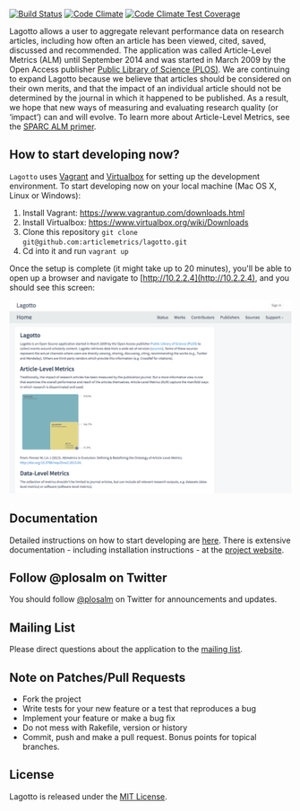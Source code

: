 [![Build Status](https://travis-ci.org/articlemetrics/lagotto.png?branch=master)](https://travis-ci.org/articlemetrics/lagotto)
[![Code Climate](https://codeclimate.com/github/articlemetrics/lagotto.png)](https://codeclimate.com/github/articlemetrics/lagotto)
[![Code Climate Test Coverage](https://codeclimate.com/github/articlemetrics/lagotto/coverage.png)](https://codeclimate.com/github/articlemetrics/lagotto)

Lagotto allows a user to aggregate relevant performance data on research articles, including how often an article has been viewed, cited, saved, discussed and recommended. The application was called Article-Level Metrics (ALM) until September 2014 and was started in March 2009 by the Open Access publisher [Public Library of Science (PLOS)](http://www.plos.org/). We are continuing to expand Lagotto because we believe that articles should be considered on their own merits, and that the impact of an individual article should not be determined by the journal in which it happened to be published. As a result, we hope that new ways of measuring and evaluating research quality (or ‘impact’) can and will evolve. To learn more about Article-Level Metrics, see the [SPARC ALM primer](http://www.sparc.arl.org/resource/sparc-article-level-metrics-primer).

## How to start developing now?

`Lagotto` uses [Vagrant](https://www.vagrantup.com/) and [Virtualbox](https://www.virtualbox.org/) for setting up the development environment. To start developing now on your local machine (Mac OS X, Linux or Windows):

1. Install Vagrant: https://www.vagrantup.com/downloads.html
1. Install Virtualbox: https://www.virtualbox.org/wiki/Downloads
2. Clone this repository `git clone git@github.com:articlemetrics/lagotto.git`
3. Cd into it and run `vagrant up`

Once the setup is complete (it might take up to 20 minutes), you'll be able to open up a browser and navigate to [http://10.2.2.4](http://10.2.2.4), and you should see this screen:

![Lagotto screenshot](https://github.com/articlemetrics/lagotto/blob/master/public/images/start.png)

## Documentation

Detailed instructions on how to start developing are [here](https://github.com/articlemetrics/lagotto/blob/master/docs/installation.md). There is extensive documentation - including installation instructions - at the [project website](http://articlemetrics.github.io).

## Follow @plosalm on Twitter
You should follow [@plosalm][follow] on Twitter for announcements and updates.

[follow]: https://twitter.com/plosalm

## Mailing List
Please direct questions about the application to the [mailing list].

[mailing list]: https://groups.google.com/group/plos-api-developers

## Note on Patches/Pull Requests

* Fork the project
* Write tests for your new feature or a test that reproduces a bug
* Implement your feature or make a bug fix
* Do not mess with Rakefile, version or history
* Commit, push and make a pull request. Bonus points for topical branches.

## License
Lagotto is released under the [MIT License](https://github.com/articlemetrics/lagotto/blob/master/LICENSE.md).
